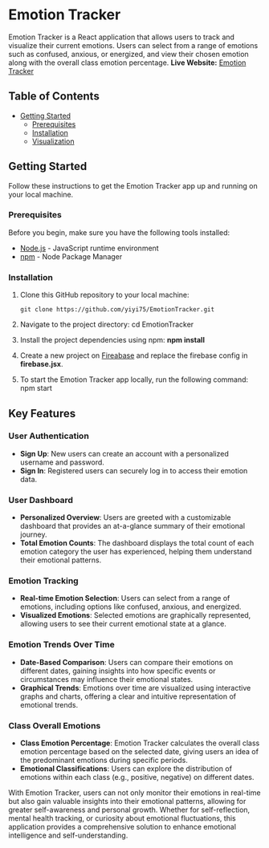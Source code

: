 # Emotion Tracker

Emotion Tracker is a React application that allows users to track and visualize their current emotions. Users can select from a range of emotions such as confused, anxious, or energized, and view their chosen emotion along with the overall class emotion percentage.
**Live Website:** [Emotion Tracker](https://emotiondashboard.web.app/)

## Table of Contents

- [Getting Started](#getting-started)
  - [Prerequisites](#prerequisites)
  - [Installation](#installation)
  - [Visualization](#emotion-visualization)

## Getting Started

Follow these instructions to get the Emotion Tracker app up and running on your local machine.

### Prerequisites

Before you begin, make sure you have the following tools installed:

- [Node.js](https://nodejs.org/) - JavaScript runtime environment
- [npm](https://www.npmjs.com/) - Node Package Manager

### Installation

1. Clone this GitHub repository to your local machine:

   ```shell
   git clone https://github.com/yiyi75/EmotionTracker.git

2. Navigate to the project directory:
   cd EmotionTracker
3. Install the project dependencies using npm:
   **npm install**
4. Create a new project on [Fireabase](https://firebase.google.com/) and replace the firebase config in **firebase.jsx**.
5. To start the Emotion Tracker app locally, run the following command:
   npm start

## Key Features

### User Authentication

- **Sign Up**: New users can create an account with a personalized username and password.
- **Sign In**: Registered users can securely log in to access their emotion data.

### User Dashboard

- **Personalized Overview**: Users are greeted with a customizable dashboard that provides an at-a-glance summary of their emotional journey.
- **Total Emotion Counts**: The dashboard displays the total count of each emotion category the user has experienced, helping them understand their emotional patterns.

### Emotion Tracking

- **Real-time Emotion Selection**: Users can select from a range of emotions, including options like confused, anxious, and energized.
- **Visualized Emotions**: Selected emotions are graphically represented, allowing users to see their current emotional state at a glance.

### Emotion Trends Over Time

- **Date-Based Comparison**: Users can compare their emotions on different dates, gaining insights into how specific events or circumstances may influence their emotional states.
- **Graphical Trends**: Emotions over time are visualized using interactive graphs and charts, offering a clear and intuitive representation of emotional trends.

### Class Overall Emotions

- **Class Emotion Percentage**: Emotion Tracker calculates the overall class emotion percentage based on the selected date, giving users an idea of the predominant emotions during specific periods.
- **Emotional Classifications**: Users can explore the distribution of emotions within each class (e.g., positive, negative) on different dates.

With Emotion Tracker, users can not only monitor their emotions in real-time but also gain valuable insights into their emotional patterns, allowing for greater self-awareness and personal growth. Whether for self-reflection, mental health tracking, or curiosity about emotional fluctuations, this application provides a comprehensive solution to enhance emotional intelligence and self-understanding.


   
